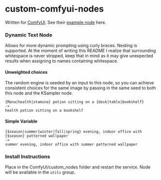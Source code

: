 # custom-comfyui-nodes

Written for [ComfyUI](https://github.com/comfyanonymous/ComfyUI). See their [example node](https://github.com/comfyanonymous/ComfyUI/blob/master/custom_nodes/example_node.py.example) here. 



### Dynamic Text Node
Allows for more dynamic prompting using curly braces. Nesting is supported. At the moment of writing this README I realize that surrounding whitespace is never stripped, keep that in mind as it may give unexpected results when assigning to names containing whitespace.

#### Unweighted choices
The random engine is seeded by an input to this node, so you can achieve consistent choices for the same image by passing in the same seed to both this node and the KSampler node.
```
{Mana|health|stamina} potion sitting on a {desk|table|bookshelf}
->
health potion sitting on a bookshelf
```

#### Simple Variable
```
{$season|summer|winter|fall|spring} evening, indoor office with {$season} patterned wallpaper
->
summer evening, indoor office with summer patterned wallpaper
```

### Install Instructions
Place in the ComfyUI/custom_nodes folder and restart the service. Node will be available in the `utils` group.
